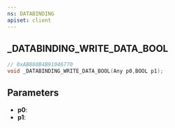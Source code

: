 ```yaml
---
ns: DATABINDING
apiset: client
---
```

## _DATABINDING_WRITE_DATA_BOOL

```c
// 0xAB888B4B91046770
void _DATABINDING_WRITE_DATA_BOOL(Any p0,BOOL p1);
```


## Parameters
* **p0**:
* **p1**:



